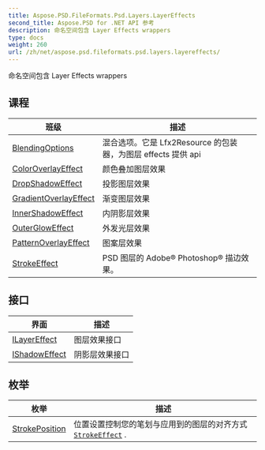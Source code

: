 ```yaml
---
title: Aspose.PSD.FileFormats.Psd.Layers.LayerEffects
second_title: Aspose.PSD for .NET API 参考
description: 命名空间包含 Layer Effects wrappers
type: docs
weight: 260
url: /zh/net/aspose.psd.fileformats.psd.layers.layereffects/
---
```

命名空间包含 Layer Effects wrappers

## 课程

| 班级 | 描述 |
| --- | --- |
| [BlendingOptions](./blendingoptions/) | 混合选项。它是 Lfx2Resource 的包装器，为图层 effects 提供 api |
| [ColorOverlayEffect](./coloroverlayeffect/) | 颜色叠加图层效果 |
| [DropShadowEffect](./dropshadoweffect/) | 投影图层效果 |
| [GradientOverlayEffect](./gradientoverlayeffect/) | 渐变图层效果 |
| [InnerShadowEffect](./innershadoweffect/) | 内阴影层效果 |
| [OuterGlowEffect](./outergloweffect/) | 外发光层效果 |
| [PatternOverlayEffect](./patternoverlayeffect/) | 图案层效果 |
| [StrokeEffect](./strokeeffect/) | PSD 图层的 Adobe® Photoshop® 描边效果。 |
## 接口

| 界面 | 描述 |
| --- | --- |
| [ILayerEffect](./ilayereffect/) | 图层效果接口 |
| [IShadowEffect](./ishadoweffect/) | 阴影层效果接口 |
## 枚举

| 枚举 | 描述 |
| --- | --- |
| [StrokePosition](./strokeposition/) | 位置设置控制您的笔划与应用到的图层的对齐方式[`StrokeEffect`](../aspose.psd.fileformats.psd.layers.layereffects/strokeeffect/) . |


